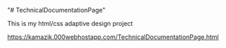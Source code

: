 "# TechnicalDocumentationPage" 

This is my html/css adaptive design project

https://kamazik.000webhostapp.com/TechnicalDocumentationPage.html
